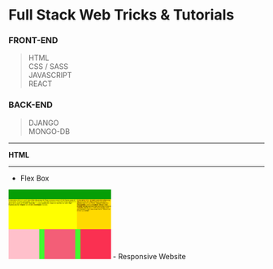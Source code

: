 # Full Stack Web Tricks & Tutorials
### FRONT-END
>   HTML  
>   CSS  / SASS  
>   JAVASCRIPT  
>   REACT

### BACK-END
> DJANGO  
> MONGO-DB

__________
**HTML**
__________

 - Flex Box
 <img src = "FLEXBOX/1.PNG" width = "40%" height = "40%">
 - Responsive Website
